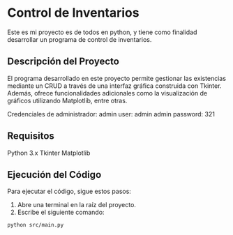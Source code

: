 # Control de Inventarios

Este es mi proyecto es de todos en python, y tiene como finalidad desarrollar un programa de control de inventarios.


## Descripción del Proyecto

El programa desarrollado en este proyecto permite gestionar las existencias mediante un CRUD a través de una interfaz gráfica construida con Tkinter. Además, ofrece funcionalidades adicionales como la visualización de gráficos utilizando Matplotlib, entre otras.

Credenciales de administrador:
admin user: admin
admin password: 321

## Requisitos

Python 3.x
Tkinter
Matplotlib

## Ejecución del Código

Para ejecutar el código, sigue estos pasos:

1. Abre una terminal en la raíz del proyecto.
2. Escribe el siguiente comando:

```bash
python src/main.py





